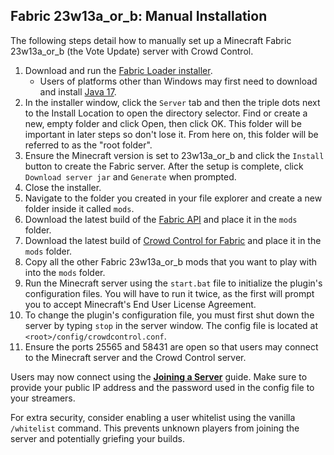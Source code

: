 ## Fabric 23w13a_or_b: Manual Installation

The following steps detail how to manually set up a Minecraft Fabric 23w13a_or_b (the Vote Update)
server with Crowd Control.

1. Download and run the [Fabric Loader installer](https://fabricmc.net/use/installer/).
   - Users of platforms other than Windows may first need to download and install
     [Java 17](https://adoptium.net/temurin/releases/?version=17).
2. In the installer window, click the `Server` tab and then the triple dots next to the Install
   Location to open the directory selector. Find or create a new, empty folder and click Open, then
   click OK. This folder will be important in later steps so don't lose it. From here on, this
   folder will be referred to as the "root folder".
3. Ensure the Minecraft version is set to 23w13a_or_b and click the `Install` button to create the
   Fabric server. After the setup is complete, click `Download server jar` and `Generate` when
   prompted.
4. Close the installer.
5. Navigate to the folder you created in your file explorer and create a new folder inside it
   called `mods`.
6. Download the latest build of the
   [Fabric API](https://modrinth.com/mod/fabric-api/versions?s=true&g=23w13a_or_b)
   and place it in the `mods` folder.
7. Download the latest build of
   [Crowd Control for Fabric](https://modrinth.com/plugin/crowdcontrol/versions?s=true&g=23w13a_or_b&l=fabric)
   and place it in the `mods` folder.
8. Copy all the other Fabric 23w13a_or_b mods that you want to play with into the `mods` folder.
9. Run the Minecraft server using the `start.bat` file to initialize the plugin's configuration
   files. You will have to run it twice, as the first will prompt you to accept Minecraft's End User
   License Agreement.
10. To change the plugin's configuration file, you must first shut down the server by typing `stop`
    in the server window. The config file is located at `<root>/config/crowdcontrol.conf`.
11. Ensure the ports 25565 and 58431 are open so that users may connect to the Minecraft server and
    the Crowd Control server.

Users may now connect using the [**Joining a Server**](joining_a_server.md) guide. Make
sure to provide your public IP address and the password used in the config file to your streamers.

For extra security, consider enabling a user whitelist using the vanilla `/whitelist` command. This
prevents unknown players from joining the server and potentially griefing your builds.
